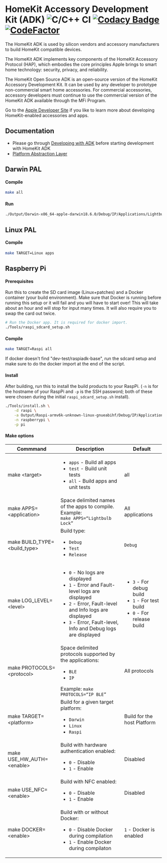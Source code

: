 # HomeKit Accessory Development Kit (ADK) ![C/C++ CI](https://github.com/terafin/HomeKitADK/workflows/C/C++%20CI/badge.svg) [![Codacy Badge](https://api.codacy.com/project/badge/Grade/2dadcbce799e44cabb5e120336e18c54)](https://www.codacy.com/manual/jwood/HomeKitADK?utm_source=github.com&amp;utm_medium=referral&amp;utm_content=terafin/HomeKitADK&amp;utm_campaign=Badge_Grade) [![CodeFactor](https://www.codefactor.io/repository/github/terafin/homekitadk/badge)](https://www.codefactor.io/repository/github/terafin/homekitadk)






The HomeKit ADK is used by silicon vendors and accessory manufacturers to build HomeKit compatible devices.

The HomeKit ADK implements key components of the HomeKit Accessory Protocol (HAP), which embodies the core principles Apple brings to smart home technology: security, privacy, and reliability.

The HomeKit Open Source ADK is an open-source version of the HomeKit Accessory Development Kit. It can be used by any developer to prototype non-commercial smart home accessories. For commercial accessories, accessory developers must continue to use the commercial version of the HomeKit ADK available through the MFi Program.

Go to the [Apple Developer Site](https://developer.apple.com/homekit/) if you like to learn more about developing HomeKit-enabled accessories and apps.

## Documentation
* Please go through [Developing with ADK](./Documentation/developing_with_adk.md) before starting development with HomeKit ADK
* [Platform Abstraction Layer](./Documentation/PAL.md)

## Darwin PAL

#### Compile
```sh
make all
```

#### Run
```sh
./Output/Darwin-x86_64-apple-darwin18.6.0/Debug/IP/Applications/Lightbulb.OpenSSL
```

## Linux PAL

#### Compile
```sh
make TARGET=Linux apps
```

## Raspberry Pi
#### Prerequisites
Run this to create the SD card image (Linux+patches) and a Docker container (your build environment).
Make sure that Docker is running before running this setup or it will fail and you will have to start over!
This will take about an hour and will stop for input many times. It will also require you to swap the card out twice.
```sh
# Run the Docker app. It is required for docker import.
./Tools/raspi_sdcard_setup.sh
```

#### Compile
```sh
make TARGET=Raspi all
```
If docker doesn't find "dev-test/raspiadk-base", run the sdcard setup and make sure to do the docker import at the end of the script.

#### Install
After building, run this to install the build products to your RaspPi. (`-n` is for the hostname of your RaspPi and `-p`
is the SSH password; both of these were chosen during the initial `raspi_sdcard_setup.sh` install).
```sh
./Tools/install.sh \
    -d raspi \
    -a Output/Raspi-armv6k-unknown-linux-gnueabihf/Debug/IP/Applications/Lightbulb.OpenSSL \
    -n raspberrypi \
    -p pi
```

#### Make options
Commmand                         | Description                                                                                       | Default
-------------------------------- | ------------------------------------------------------------------------------------------------- | -------------
make \<target\>                  | <ul><li>`apps` - Build all apps</li></li><li>`test` - Build unit tests</li><li>`all` - Build apps and unit tests</li></ul>            | all
make APPS=\<application\>        | Space delimited names of the apps to compile. Example:<br>`make APPS=“Lightbulb Lock”`                                        | All applications
make BUILD_TYPE=\<build_type\>   | Build type: <br><ul><li>`Debug`</li><li>`Test`</li><li>`Release`</ul>                                   | `Debug`
make LOG_LEVEL=\<level\>         | <ul><li>`0` - No logs are displayed</li><li>`1`	- Error and Fault-level logs are displayed</li><li>`2` - Error, Fault-level and Info logs are displayed</li><li>`3` - Error, Fault-level, Info and Debug logs are displayed</li></ul>|<ul><li>`3` - For debug build</li><li>`1` - For test build</li><li>`0` - For release build</li></ul>
make PROTOCOLS=\<protocol\>      | Space delimited protocols supported by the applications: <br><ul><li>`BLE`</li><li>`IP`</li></ul>Example: `make PROTOCOLS=“IP BLE”`                                     | All protocols
make TARGET=\<platform\>         | Build for a given target platform:<br><ul><li>`Darwin`</li><li>`Linux`</li><li>`Raspi`</li></ul>    | Build for the host Platform
make USE_HW_AUTH=\<enable\>      | Build with hardware authentication enabled: <br><ul><li>`0` - Disable</li><li>`1` - Enable</li></ul>  | Disabled
make USE_NFC=\<enable\>          | Build with NFC enabled:<br><ul><li>`0` - Disable</li><li>`1` - Enable</li></ul>                       | Disabled
make DOCKER=\<enable\>           | Build with or without Docker: <br><ul><li>`0` - Disable Docker during compilation</li><li>`1` - Enable Docker during compilaton</li></ul> | `1` - Docker is enabled
